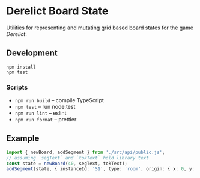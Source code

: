 # Derelict Board State

Utilities for representing and mutating grid based board states for the game *Derelict*.

## Development

```
npm install
npm test
```

### Scripts

- `npm run build` – compile TypeScript
- `npm test` – run node:test
- `npm run lint` – eslint
- `npm run format` – prettier

## Example

```ts
import { newBoard, addSegment } from './src/api/public.js';
// assuming `segText` and `tokText` hold library text
const state = newBoard(40, segText, tokText);
addSegment(state, { instanceId: 'S1', type: 'room', origin: { x: 0, y: 0 }, rot: 0 });
```

